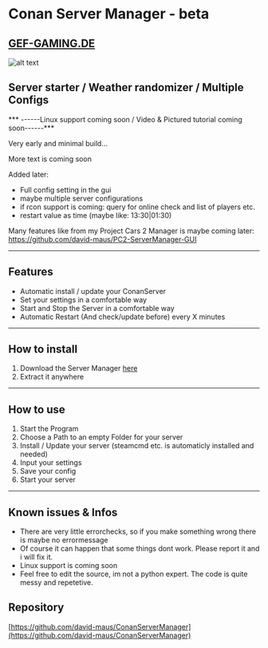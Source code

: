 # **Conan Server Manager - beta**
[GEF-GAMING.DE](http://www.gef-gaming.de)
---
![alt text](https://i.imgur.com/bYqrHNO.png)
## **Server starter / Weather randomizer / Multiple Configs**

*** ------Linux support coming soon / Video & Pictured tutorial coming soon------***

Very early and minimal build...

More text is coming soon

Added later:

- Full config setting in the gui
- maybe multiple server configurations
- if rcon support is coming: query for online check and list of players etc.
- restart value as time (maybe like: 13:30|01:30)

Many features like from my Project Cars 2 Manager is maybe coming later:
https://github.com/david-maus/PC2-ServerManager-GUI

---

## **Features**

- Automatic install / update your ConanServer
- Set your settings in a comfortable way
- Start and Stop the Server in a comfortable way
- Automatic Restart (And check/update before) every X minutes

---

## **How to install**

1. Download the Server Manager [here](https://github.com/david-maus/ConanServerManager/archive/master.zip)
2. Extract it anywhere

---

## **How to use**

1. Start the Program
2. Choose a Path to an empty Folder for your server
3. Install / Update your server (steamcmd etc. is automaticly installed and needed)
4. Input your settings
5. Save your config
6. Start your server

---


## Known issues & Infos
- There are very little errorchecks, so if you make something wrong there is maybe no errormessage
- Of course it can happen that some things dont work. Please report it and i will fix it.
- Linux support is coming soon
- Feel free to edit the source, im not a python expert. The code is quite messy and repetetive.

## Repository

[https://github.com/david-maus/ConanServerManager](https://github.com/david-maus/ConanServerManager)
